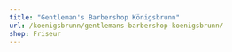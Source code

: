 ```yaml
---
title: "Gentleman's Barbershop Königsbrunn"
url: /koenigsbrunn/gentlemans-barbershop-koenigsbrunn/
shop: Friseur
---
```

